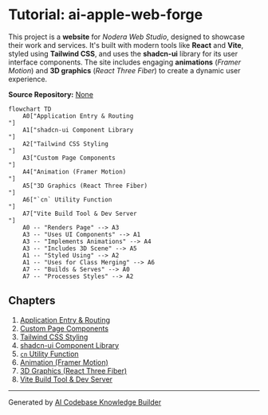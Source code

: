 # Tutorial: ai-apple-web-forge

This project is a **website** for *Nodera Web Studio*, designed to showcase their work and services.
It's built with modern tools like **React** and **Vite**, styled using **Tailwind CSS**, and uses the **shadcn-ui** library for its user interface components.
The site includes engaging **animations** (*Framer Motion*) and **3D graphics** (*React Three Fiber*) to create a dynamic user experience.


**Source Repository:** [None](None)

```mermaid
flowchart TD
    A0["Application Entry & Routing
"]
    A1["shadcn-ui Component Library
"]
    A2["Tailwind CSS Styling
"]
    A3["Custom Page Components
"]
    A4["Animation (Framer Motion)
"]
    A5["3D Graphics (React Three Fiber)
"]
    A6["`cn` Utility Function
"]
    A7["Vite Build Tool & Dev Server
"]
    A0 -- "Renders Page" --> A3
    A3 -- "Uses UI Components" --> A1
    A3 -- "Implements Animations" --> A4
    A3 -- "Includes 3D Scene" --> A5
    A1 -- "Styled Using" --> A2
    A1 -- "Uses for Class Merging" --> A6
    A7 -- "Builds & Serves" --> A0
    A7 -- "Processes Styles" --> A2
```

## Chapters

1. [Application Entry & Routing
](01_application_entry___routing_.md)
2. [Custom Page Components
](02_custom_page_components_.md)
3. [Tailwind CSS Styling
](03_tailwind_css_styling_.md)
4. [shadcn-ui Component Library
](04_shadcn_ui_component_library_.md)
5. [`cn` Utility Function
](05__cn__utility_function_.md)
6. [Animation (Framer Motion)
](06_animation__framer_motion__.md)
7. [3D Graphics (React Three Fiber)
](07_3d_graphics__react_three_fiber__.md)
8. [Vite Build Tool & Dev Server
](08_vite_build_tool___dev_server_.md)


---

Generated by [AI Codebase Knowledge Builder](https://github.com/The-Pocket/Tutorial-Codebase-Knowledge)